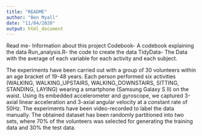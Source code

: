 ```yaml
---
title: "README"
author: "Ben Myall"
date: "11/04/2020"
output: html_document
---
```


Read me- Information about this project
Codebook- A codebook explaining the data 
Run_analysis.R- the code to create the data
TidyData- The Data with  the average of each variable for each activity and each subject.

The experiments have been carried out with a group of 30 volunteers within an age bracket of 19-48 years. Each person performed six activities (WALKING, WALKING_UPSTAIRS, WALKING_DOWNSTAIRS, SITTING, STANDING, LAYING) wearing a smartphone (Samsung Galaxy S II) on the waist. Using its embedded accelerometer and gyroscope, we captured 3-axial linear acceleration and 3-axial angular velocity at a constant rate of 50Hz. The experiments have been video-recorded to label the data manually. The obtained dataset has been randomly partitioned into two sets, where 70% of the volunteers was selected for generating the training data and 30% the test data. 

